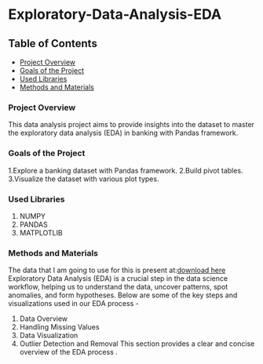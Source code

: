 # Exploratory-Data-Analysis-EDA

## Table of Contents

   - [Project Overview](#project-overview)
   - [Goals of the Project](#goals-of-the-project)
   - [Used Libraries](#used-libraries)
   - [Methods and Materials](#methods-and-materials)


### Project Overview

This data analysis project aims to provide insights into the dataset to master the exploratory data analysis (EDA) in banking with Pandas framework.

### Goals of the Project

1.Explore a banking dataset with Pandas framework.
2.Build pivot tables.
3.Visualize the dataset with various plot types.

### Used Libraries

1. NUMPY
2. PANDAS
3. MATPLOTLIB

### Methods and Materials

The data that I am going to use for this is present at:[download here](https://www.kaggle.com/code/imoore/intro-to-exploratory-data-analysis-eda-in-python/input)
Exploratory Data Analysis (EDA) is a crucial step in the data science workflow, helping us to understand the data, uncover patterns, spot anomalies, and form hypotheses. Below are some of the key steps and visualizations used in our EDA process - 
1. Data Overview
2. Handling Missing Values
3. Data Visualization
4. Outlier Detection and Removal
This section provides a clear and concise overview of the EDA process .
   


    
